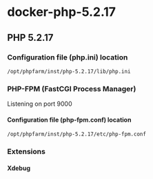 docker-php-5.2.17
=================

PHP 5.2.17
----------

### Configuration file (php.ini) location

    /opt/phpfarm/inst/php-5.2.17/lib/php.ini

### PHP-FPM (FastCGI Process Manager)

Listening on port 9000

#### Configuration file (php-fpm.conf) location

    /opt/phpfarm/inst/php-5.2.17/etc/php-fpm.conf

### Extensions

#### Xdebug